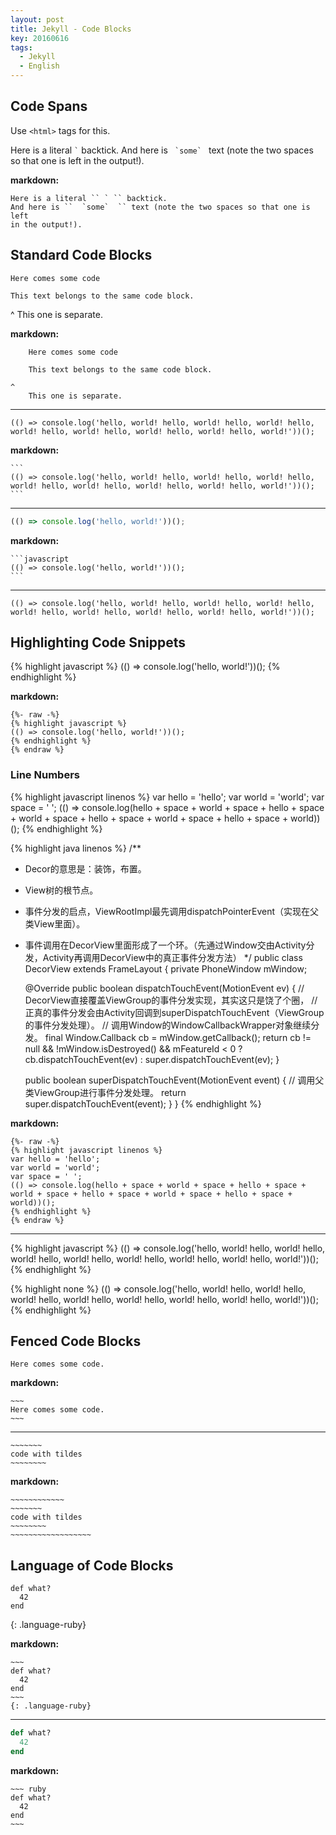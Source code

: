 ```yaml
---
layout: post
title: Jekyll - Code Blocks
key: 20160616
tags:
  - Jekyll
  - English
---
```


## Code Spans

Use `<html>` tags for this.

Here is a literal `` ` `` backtick.
And here is ``  `some`  `` text (note the two spaces so that one is left
in the output!).

<!--more-->

**markdown:**

    Here is a literal `` ` `` backtick.
    And here is ``  `some`  `` text (note the two spaces so that one is left
    in the output!).

## Standard Code Blocks

    Here comes some code

    This text belongs to the same code block.

^
    This one is separate.

**markdown:**

```
    Here comes some code

    This text belongs to the same code block.

^
    This one is separate.
```

---

```
(() => console.log('hello, world! hello, world! hello, world! hello, world! hello, world! hello, world! hello, world! hello, world!'))();
```

**markdown:**

    ```
    (() => console.log('hello, world! hello, world! hello, world! hello, world! hello, world! hello, world! hello, world! hello, world!'))();
    ```

---

```javascript
(() => console.log('hello, world!'))();
```

**markdown:**

    ```javascript
    (() => console.log('hello, world!'))();
    ```

---

```none
(() => console.log('hello, world! hello, world! hello, world! hello, world! hello, world! hello, world! hello, world! hello, world!'))();
```

## Highlighting Code Snippets

{% highlight javascript %}
(() => console.log('hello, world!'))();
{% endhighlight %}

**markdown:**

```
{%- raw -%}
{% highlight javascript %}
(() => console.log('hello, world!'))();
{% endhighlight %}
{% endraw %}
```

### Line Numbers

{% highlight javascript linenos %}
var hello = 'hello';
var world = 'world';
var space = ' ';
(() => console.log(hello + space + world + space + hello + space + world + space + hello + space + world + space + hello + space + world))();
{% endhighlight %}


{% highlight java linenos %}
/**
  * Decor的意思是：装饰，布置。
  * View树的根节点。
  * 事件分发的启点，ViewRootImpl最先调用dispatchPointerEvent（实现在父类View里面）。
  * 事件调用在DecorView里面形成了一个环。（先通过Window交由Activity分发，Activity再调用DecorView中的真正事件分发方法）
  */
public class DecorView extends FrameLayout  {
    private PhoneWindow mWindow;

    @Override
    public boolean dispatchTouchEvent(MotionEvent ev) {
        // DecorView直接覆盖ViewGroup的事件分发实现，其实这只是饶了个圈，
        // 正真的事件分发会由Activity回调到superDispatchTouchEvent（ViewGroup的事件分发处理）。
        // 调用Window的WindowCallbackWrapper对象继续分发。
        final Window.Callback cb = mWindow.getCallback();
        return cb != null && !mWindow.isDestroyed() && mFeatureId < 0
                ? cb.dispatchTouchEvent(ev) : super.dispatchTouchEvent(ev);
    }

    public boolean superDispatchTouchEvent(MotionEvent event) {
        // 调用父类ViewGroup进行事件分发处理。
        return super.dispatchTouchEvent(event);
    }
}
{% endhighlight %}

**markdown:**

```
{%- raw -%}
{% highlight javascript linenos %}
var hello = 'hello';
var world = 'world';
var space = ' ';
(() => console.log(hello + space + world + space + hello + space + world + space + hello + space + world + space + hello + space + world))();
{% endhighlight %}
{% endraw %}
```

---

{% highlight javascript %}
(() => console.log('hello, world! hello, world! hello, world! hello, world! hello, world! hello, world! hello, world! hello, world!'))();
{% endhighlight %}

{% highlight none %}
(() => console.log('hello, world! hello, world! hello, world! hello, world! hello, world! hello, world! hello, world! hello, world!'))();
{% endhighlight %}

## Fenced Code Blocks

~~~
Here comes some code.
~~~

**markdown:**

    ~~~
    Here comes some code.
    ~~~

---

~~~~~~~~~~~~
~~~~~~~
code with tildes
~~~~~~~~
~~~~~~~~~~~~~~~~~~

**markdown:**

    ~~~~~~~~~~~~
    ~~~~~~~
    code with tildes
    ~~~~~~~~
    ~~~~~~~~~~~~~~~~~~

## Language of Code Blocks

~~~
def what?
  42
end
~~~
{: .language-ruby}

**markdown:**

    ~~~
    def what?
      42
    end
    ~~~
    {: .language-ruby}

---

~~~ ruby
def what?
  42
end
~~~

**markdown:**

    ~~~ ruby
    def what?
      42
    end
    ~~~